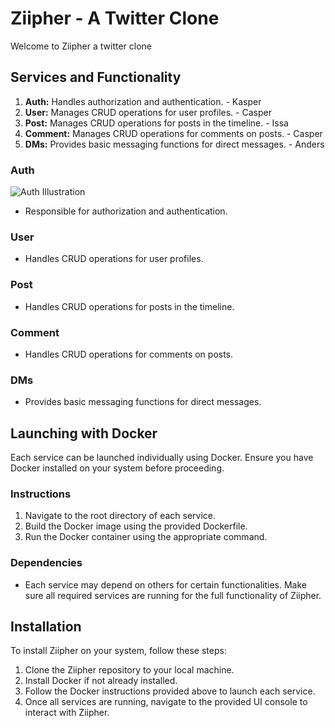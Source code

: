 # Ziipher - A Twitter Clone

Welcome to Ziipher a twitter clone

## Services and Functionality

1. **Auth:** Handles authorization and authentication. - Kasper
2. **User:** Manages CRUD operations for user profiles. - Casper
3. **Post:** Manages CRUD operations for posts in the timeline. - Issa
4. **Comment:** Manages CRUD operations for comments on posts. - Casper
5. **DMs:** Provides basic messaging functions for direct messages. - Anders

### Auth
![Auth Illustration](https://github.com/zeroject/Ziipher/assets/91524039/ae2cb0bc-0a60-4262-a084-384d2fe049aa)
- Responsible for authorization and authentication.

### User
- Handles CRUD operations for user profiles.

### Post
- Handles CRUD operations for posts in the timeline.

### Comment
- Handles CRUD operations for comments on posts.

### DMs
- Provides basic messaging functions for direct messages.

## Launching with Docker

Each service can be launched individually using Docker. Ensure you have Docker installed on your system before proceeding.

### Instructions
1. Navigate to the root directory of each service.
2. Build the Docker image using the provided Dockerfile.
3. Run the Docker container using the appropriate command.

### Dependencies

- Each service may depend on others for certain functionalities. Make sure all required services are running for the full functionality of Ziipher.

## Installation

To install Ziipher on your system, follow these steps:

1. Clone the Ziipher repository to your local machine.
2. Install Docker if not already installed.
3. Follow the Docker instructions provided above to launch each service.
4. Once all services are running, navigate to the provided UI console to interact with Ziipher.
